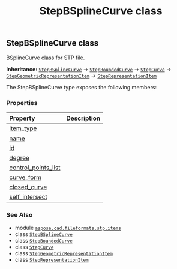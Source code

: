 ﻿---
title: StepBSplineCurve class
second_title: Aspose.CAD for Python via .NET API References
description: 
type: docs
weight: 60
url: /python-net/aspose.cad.fileformats.stp.items/stepbsplinecurve/
is_root: false
---

## StepBSplineCurve class

BSplineCurve class for STP file.



**Inheritance:** [`StepBSplineCurve`](/cad/python-net/aspose.cad.fileformats.stp.items/stepbsplinecurve) → 
[`StepBoundedCurve`](/cad/python-net/aspose.cad.fileformats.stp.items/stepboundedcurve) → 
[`StepCurve`](/cad/python-net/aspose.cad.fileformats.stp.items/stepcurve) → 
[`StepGeometricRepresentationItem`](/cad/python-net/aspose.cad.fileformats.stp.items/stepgeometricrepresentationitem) → 
[`StepRepresentationItem`](/cad/python-net/aspose.cad.fileformats.stp.items/steprepresentationitem)



The StepBSplineCurve type exposes the following members:

### Properties
| Property | Description |
| :- | :- |
| [item_type](/cad/python-net/aspose.cad.fileformats.stp.items/stepbsplinecurve/item_type) |  |
| [name](/cad/python-net/aspose.cad.fileformats.stp.items/stepbsplinecurve/name) |  |
| [id](/cad/python-net/aspose.cad.fileformats.stp.items/stepbsplinecurve/id) |  |
| [degree](/cad/python-net/aspose.cad.fileformats.stp.items/stepbsplinecurve/degree) |  |
| [control_points_list](/cad/python-net/aspose.cad.fileformats.stp.items/stepbsplinecurve/control_points_list) |  |
| [curve_form](/cad/python-net/aspose.cad.fileformats.stp.items/stepbsplinecurve/curve_form) |  |
| [closed_curve](/cad/python-net/aspose.cad.fileformats.stp.items/stepbsplinecurve/closed_curve) |  |
| [self_intersect](/cad/python-net/aspose.cad.fileformats.stp.items/stepbsplinecurve/self_intersect) |  |



### See Also
* module [`aspose.cad.fileformats.stp.items`](..)
* class [`StepBSplineCurve`](/cad/python-net/aspose.cad.fileformats.stp.items/stepbsplinecurve)
* class [`StepBoundedCurve`](/cad/python-net/aspose.cad.fileformats.stp.items/stepboundedcurve)
* class [`StepCurve`](/cad/python-net/aspose.cad.fileformats.stp.items/stepcurve)
* class [`StepGeometricRepresentationItem`](/cad/python-net/aspose.cad.fileformats.stp.items/stepgeometricrepresentationitem)
* class [`StepRepresentationItem`](/cad/python-net/aspose.cad.fileformats.stp.items/steprepresentationitem)
